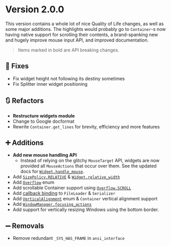 # Version 2.0.0

This version contains a whole lot of nice Quality of Life changes, as well as some major additions. The highlights would probably go to `Container`-s now having native support for scrolling their contents, a brand-spanking new and hugely improve mouse input API, and improved documentation.

> Items marked in bold are API breaking changes.

## 🔧 Fixes

- Fix widget height not following its destiny sometimes
- Fix Splitter inner widget positioning

## 🔃 Refactors

- **Restructure widgets module**
- Change to Google docformat
- Rewrite `Container.get_lines` for brevity, efficiency and more features

## ➕ Additions

- **Add new mouse handling API**
  - Instead of relying on the glitchy `MouseTarget` API, widgets are now provided all `MouseActions` that occur over them. See the updated docs for [`Widget.handle_mouse`](https://ptg.bczsalba.com/pytermgui/widgets/base.html#Widget.handle_mouse).
- Add [`SizePolicy.RELATIVE`](https://ptg.bczsalba.com/pytermgui/enums#SizePolicy.RELATIVE) & [`Widget.relative_width`](https://ptg.bczsalba.com/pytermgui/widgets/base.html#Widget.relative_width)
- Add [`Overflow`](https://ptg.bczsalba.com/pytermgui/enums#Overflow) enum
- Add scrollable Container support using [`Overflow.SCROLL`](https://ptg.bczsalba.com/pytermgui/enums#Overflow.SCROLL)
- Add [callback binding](https://ptg.bczsalba.com/pytermgui/serializer.html#Serializer.bind) to `FileLoader` & `Serializer`
- Add [`VerticalAlignment`](https://ptg.bczsalba.com/pytermgui/enums.html#VerticalAlignment) enum & `Container` vertical alignment support
- Add [`WindowManager.focusing_actions`](https://ptg.bczsalba.com/pytermgui/window_manager.html#WindowManager.focusing_actions)
- Add support for vertically resizing Windows using the bottom border.

## ➖ Removals

- Remove redundant `_SYS_HAS_FRAME` in `ansi_interface`
